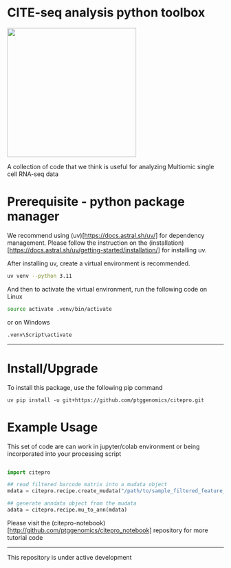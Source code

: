 # CITE-seq analysis python toolbox

<img src="https://www.ptglab.com/img/logos/PTG_Genomics_logo.png" width = 300/>

A collection of code that we think is useful for analyzing Multiomic single cell RNA-seq data

# Prerequisite - python package manager

We recommend using (uv)[https://docs.astral.sh/uv/] for dependency management. Please follow the instruction on the (installation)[https://docs.astral.sh/uv/getting-started/installation/] for installing uv.

After installing uv, create a virtual environment is recommended.
```sh
uv venv --python 3.11
```

And then to activate the virtual environment, run the following code on Linux
```sh
source activate .venv/bin/activate
```
or on Windows

```
.venv\Script\activate
```

----
# Install/Upgrade

To install this package, use the following pip command
```
uv pip install -u git+https://github.com/ptggenomics/citepro.git
```


# Example Usage
This set of code are can work in jupyter/colab environment or being incorporated into your processing script

```python

import citepro 

## read filtered barcode matrix into a mudata object
mdata = citepro.recipe.create_mudata("/path/to/sample_filtered_feature_barcode_matrix.h5", allow_file="/path/to/blocked_barcodes.txt")

## generate anndata object from the mudata
adata = citepro.recipe.mu_to_ann(mdata)

```

Please visit the (citepro-notebook)[http://github.com/ptggenomics/citepro_notebook] repository for more tutorial code


----


This repository is under active development
